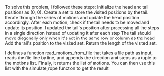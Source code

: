 To solve this problem, I followed these steps:
Initialize the head and tail positions as (0, 0).
Create a set to store the visited positions by the tail.
Iterate through the series of motions and update the head position accordingly.
After each motion, check if the tail needs to be moved and update its position.
I updated the tail's position after processing all the steps in a single direction instead of updating it after each step
The tail should move diagonally only when it's not in the same row or column as the head
Add the tail's position to the visited set.
Return the length of the visited set.

I defines a function read_motions_from_file that takes a file path as input, reads the file line by line, and appends the direction and steps as a tuple to the motions list. Finally, it returns the list of motions. You can then use this list with the simulate_rope function to get the result
